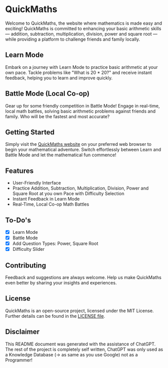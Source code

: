 # QuickMaths

Welcome to QuickMaths, the website where mathematics is made easy and exciting! QuickMaths is committed to enhancing your basic arithmetic skills — addition, subtraction, multiplication, division, power and square root — while providing a platform to challenge friends and family locally.

## Learn Mode

Embark on a journey with Learn Mode to practice basic arithmetic at your own pace. Tackle problems like "What is 20 \* 20?" and receive instant feedback, helping you to learn and improve quickly.

## Battle Mode (Local Co-op)

Gear up for some friendly competition in Battle Mode! Engage in real-time, local math battles, solving basic arithmetic problems against friends and family. Who will be the fastest and most accurate?

## Getting Started

Simply visit the [QuickMaths website](https://quickmaths-3173b.web.app/) on your preferred web browser to begin your mathematical adventure. Switch effortlessly between Learn and Battle Mode and let the mathematical fun commence!

## Features

- User-Friendly Interface
- Practice Addition, Subtraction, Multiplication, Division, Power and Square Root at you own Pace with Difficulty Selection
- Instant Feedback in Learn Mode
- Real-Time, Local Co-op Math Battles

## To-Do's

- [x] Learn Mode
- [x] Battle Mode
- [x] Add Question Types: Power, Square Root
- [x] Difficulty Slider

## Contributing

Feedback and suggestions are always welcome. Help us make QuickMaths even better by sharing your insights and experiences.

## License

QuickMaths is an open-source project, licensed under the MIT License. Further details can be found in the [LICENSE file](https://github.com/nwrenger/quickmaths/blob/main/LICENSE).

## Disclaimer

This README document was generated with the assistance of ChatGPT. The rest of the project is completely self written, ChatGPT was only used as a Knowledge Database (-> as same as you use Google) not as a Programmer!
